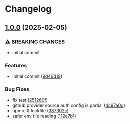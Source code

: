 # Changelog

## [1.0.0](https://github.com/ldm-org/ldm/compare/loose-dependency-manager-v0.0.1...loose-dependency-manager-v1.0.0) (2025-02-05)


### ⚠ BREAKING CHANGES

* initial commit

### Features

* initial commit ([9d46d19](https://github.com/ldm-org/ldm/commit/9d46d1999d2e1a1ce78f78a151fca55a358fc859))


### Bug Fixes

* fix test ([251260f](https://github.com/ldm-org/ldm/commit/251260f0319019aebfa26e44584be67bb2dc6f2a))
* github provider source auth config is partial ([4c97a0d](https://github.com/ldm-org/ldm/commit/4c97a0d600f45f0c3f51a56ad99c8eae6006a5db))
* npmrc & lockfile ([387302c](https://github.com/ldm-org/ldm/commit/387302c7ea9cbce98421ac0bec16054fc51f277f))
* safer env file reading ([112e7b1](https://github.com/ldm-org/ldm/commit/112e7b156c634b8346224cf827e4319763174723))
